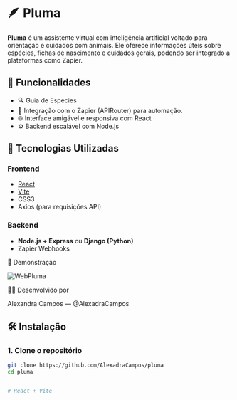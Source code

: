 # 🪶 Pluma

**Pluma** é um assistente virtual com inteligência artificial voltado para orientação e cuidados com animais. 
Ele oferece informações úteis sobre espécies, fichas de nascimento e cuidados gerais, podendo ser integrado a plataformas como Zapier.

## 📌 Funcionalidades

- 🔍 Guia de Espécies
- 💬 Integração com o Zapier (APIRouter) para automação.
- 🌐 Interface amigável e responsiva com React
- ⚙️ Backend escalável com Node.js 

## 🚀 Tecnologias Utilizadas

### Frontend

- [React](https://reactjs.org/)
- [Vite](https://vitejs.dev/)
- CSS3
- Axios (para requisições API)

### Backend

- **Node.js + Express** ou **Django (Python)**
- Zapier Webhooks

📸 Demonstração

![WebPluma](https://github.com/user-attachments/assets/c3a1bc6b-a2f2-4172-9aef-9655b14a5b14)


👩‍💻 Desenvolvido por

Alexandra Campos — @AlexadraCampos

## 🛠️ Instalação

### 1. Clone o repositório

```bash
git clone https://github.com/AlexadraCampos/pluma
cd pluma


# React + Vite

